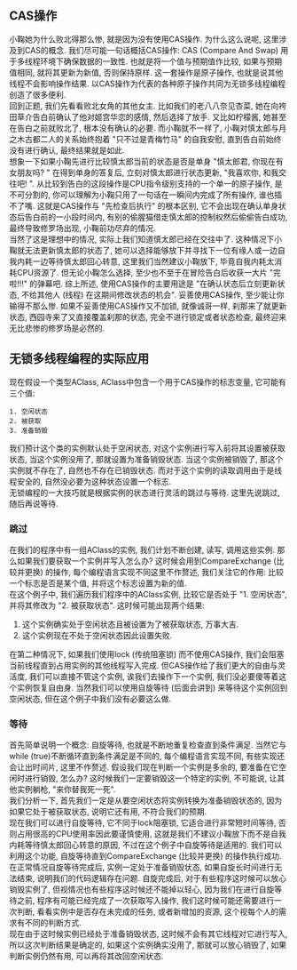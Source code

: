 ## CAS操作
小鞠她为什么败北得那么惨, 就是因为没有使用CAS操作. 
为什么这么说呢, 这里涉及到CAS的概念. 我们尽可能一句话概括CAS操作:  CAS (Compare And Swap) 用于多线程环境下确保数据的一致性. 也就是将一个值与预期值作比较, 如果与预期值相同, 就将其更新为新值, 否则保持原样. 这一套操作是原子操作, 也就是说其他线程不会影响操作结果. 以CAS操作为代表的各种原子操作共同为无锁多线程编程创造了很多便利.  
回到正题, 我们先看看败北女角的其他女主. 比如我们的老八八奈见杏菜, 她在向袴田草介告白前确认了他对姬宫华恋的感情, 然后选择了放手. 又比如柠檬酱, 她甚至在告白之前就败北了, 根本没有确认的必要. 而小鞠就不一样了, 小鞠对慎太郎与月之木古都二人的关系始终抱着 "只不过是青梅竹马" 的自我安慰, 直到告白前始终没有进行确认, 最终结果就是如此.  
想象一下如果小鞠先进行比较慎太郎当前的状态是否是单身 "慎太郎君, 你现在有女朋友吗? " 在得到单身的答复后, 立刻对慎太郎进行状态更新, "我喜欢你, 和我交往吧! ". 从比较到告白的这段操作是CPU指令级别支持的一个单一的原子操作, 是不可分割的, 你可以理解为小鞠只用了一句话在一瞬间内完成了所有操作, 谁也插不了嘴. 这就是CAS操作与 "先检查后执行" 的根本区别, 它不会出现在确认单身状态后告白前的一小段时间内, 有别的偷腥猫借走慎太郎的控制权然后偷偷告白成功, 最终导致修罗场出现, 小鞠前功尽弃的情况.  
当然了这是理想中的情况, 实际上我们知道慎太郎已经在交往中了. 这种情况下小鞠就无法更新慎太郎的状态了, 她可以选择能够放下并寻找下一位有缘人或一边自我内耗一边等待慎太郎回心转意, 这里我们当然建议小鞠放下, 毕竟自我内耗太消耗CPU资源了. 但无论小鞠怎么选择, 至少也不至于在冒险告白后收获一大片 "完啦!!!" 的弹幕吧. 
综上所述, 使用CAS操作的主要用途是 "在确认状态后立刻更新状态, 不给其他人 (线程) 在这期间修改状态的机会". 妥善使用CAS操作, 至少能让你输得不那么惨. 如果不妥善使用CAS操作又不加锁, 就像诚哥一样, 刹那来了就更新状态, 西园寺来了又直接覆盖刹那的状态, 完全不进行锁定或者状态检查, 最终迎来无比悲惨的修罗场是必然的.  

## 无锁多线程编程的实际应用
现在假设一个类型AClass, AClass中包含一个用于CAS操作的标志变量, 它可能有三个值: 
```
1. 空闲状态
2. 被获取
3. 准备销毁
```
我们预计这个类的实例默认处于空闲状态, 对这个实例进行写入前将其设置被获取状态, 当这个实例没用了, 那就设置为准备销毁状态. 当这个实例被销毁了, 那这个实例就不存在了, 自然也不存在已销毁状态. 而对于这个实例的读取调用由于是线程安全的, 自然没必要为这种状态设置一个标志.  
无锁编程的一大技巧就是根据实例的状态进行灵活的跳过与等待. 这里先说跳过, 随后再说等待.  

### 跳过
在我们的程序中有一组AClass的实例, 我们计划不断创建, 读写, 调用这些实例. 那么如果我们要获取一个实例并写入怎么办? 这时候会用到CompareExchange (比较并更换) 的操作, 每个编程语言实现不同这里不作赘述, 我们关注它的作用: 比较一个标志是否是某个值, 并将这个标志设置为新的值.  
在这个例子中, 我们遍历我们程序中的AClass实例, 比较它是否处于 "1. 空闲状态", 并将其修改为 "2. 被获取状态". 这时候可能出现两个结果:  
1. 这个实例确实处于空闲状态且被设置为了被获取状态, 万事大吉.  
2. 这个实例现在不处于空闲状态因此设置失败.   

在第二种情况下, 如果我们使用lock (传统阻塞锁) 而不使用CAS操作, 我们会阻塞当前线程直到占用实例的其他线程写入完成. 但CAS操作给了我们更大的自由与灵活度, 我们可以直接不管这个实例, 诶我们去操作下一个实例, 我们没必要傻等着这个实例恢复自由身. 当然我们可以使用自旋等待 (后面会讲到) 来等待这个实例回到空闲状态, 但在这个例子中我们没有必要这么做.  

### 等待
首先简单说明一个概念: 自旋等待, 也就是不断地重复检查直到条件满足. 当然它与while (true)不断循环直到条件满足是不同的, 每个编程语言实现不同, 有些实现还会让出时间片, 这里不作赘述. 
假设我们现在判断一个实例是多余的, 要准备在它空闲时进行销毁, 怎么办? 这时候我们一定要销毁这一个特定的实例, 不可能说, 让其他实例躺枪, "来你替我死一死".  
我们分析一下, 首先我们一定是从要空闲状态将实例转换为准备销毁状态的, 因为如果它处于被获取状态, 说明它还有用, 不符合我们的预期.  
现在我们可以进行自旋等待, 它不同于lock阻塞锁, 它适合进行非常短时间等待, 否则占用很高的CPU使用率因此要谨慎使用, 这就是我们不建议小鞠放下而不是自我内耗等待慎太郎回心转意的原因, 不过在这个例子中自旋等待是适用的. 我们可以利用这个功能, 自旋等待直到CompareExchange (比较并更换) 的操作执行成功.  
在正常情况自旋等待完成后, 实例一定处于准备销毁状态, 如果自旋长时间进行无法结束, 说明我们的代码逻辑存在问题. 自旋完成后, 对于有些程序这时候可以放心销毁实例了, 但视情况也有些程序这时候还不能掉以轻心, 因为我们在进行自旋等待之前, 程序有可能已经完成了一次获取写入操作, 我们这时候可能还需要进行一次判断, 看看实例中是否存在未完成的任务, 或者新增加的资源, 这个视每个人的需求有不同的判断方式.  
现在由于这时候实例已经处于准备销毁状态, 这时候不会有其它线程对它进行写入, 所以这次判断结果是确定的, 如果这个实例确实没用了, 那就可以放心销毁了, 如果判断实例仍然有用, 可以再将其改回空闲状态.